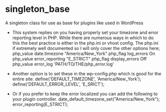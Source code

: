 # singleton_base
A singleton class for use as base for plugins like used in WordPress

- This system replies on you having properly set your timezone and error reporting level in PHP. While there are numerous 
ways in which to do this the best practice is either in the php.ini or vhost config. The php.ini if extremely well 
documented so I will only cover the other options here;
  php_value date.timezone "America/New_York"
  php_flag log_errors On
  php_value error_reporting "E_STRICT"
  php_flag display_errors Off
  php_value error_log 'PATH/TO/THE/php_error.log'

- Another option is to set these in the wp-config.php which is good for the entire site.
    define('DEFAULT_TIMEZONE', 'America/New_York');
    define('DEFAULT_ERROR_LEVEL', 'E_SRICT');
    
- Or if you prefer to keep the error localized you can add the following to your plugin controller.
    date_default_timezone_set("America/New_York");
    error_reporting(E_STRICT);
    
    